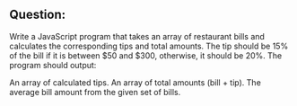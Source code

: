 ## Question:

Write a JavaScript program that takes an array of restaurant bills and calculates the corresponding tips and total amounts. The tip should be 15% of the bill if it is between $50 and $300, otherwise, it should be 20%. The program should output:

An array of calculated tips.
An array of total amounts (bill + tip).
The average bill amount from the given set of bills.
